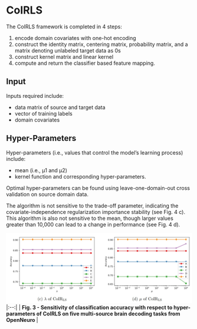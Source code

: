# CoIRLS

The CoIRLS framework is completed in 4 steps: 
1. encode domain covariates with one-hot encoding
2. construct the identity matrix, centering matrix, probability matrix, and a matrix denoting unlabeled target data as 0s
3. construct kernel matrix and linear kernel
4. compute and return the classifier based feature mapping. 

## Input
Inputs required include: 
- data matrix of source and target data
- vector of training labels
- domain covariates

## Hyper-Parameters
Hyper-parameters (i.e., values that control the model’s learning process) include: 
- mean (i.e., μ1 and μ2)
- kernel function and corresponding hyper-parameters. 

Optimal hyper-parameters can be found using leave-one-domain-out cross validation on source domain data. 

The algorithm is not sensitive to the trade-off parameter, indicating the covariate-independence regularization importance stability (see Fig. 4 c). This algorithm is also not sensitive to the mean, though larger values greater than 10,000 can lead to a change in performance (see Fig. 4 d). 

![Hyperparameters](images/CoIRsens.JPG)
|:--:|
| <b>Fig. 3 - Sensitivity of classification accuracy with respect to hyper-parameters of CoIRLS on five multi-source brain decoding tasks from OpenNeuro </b>|
